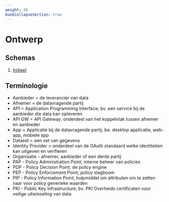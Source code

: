 ```yaml
---
weight: 40
bookCollapseSection: true
---
```


# Ontwerp

## Schemas
1. [Initieel](initial)

## Terminologie
- Aanbieder = de leverancier van data
- Afnemer = de datavragende partij
- API = Application Programming Interface; bv. een service bij de aanbieder die data kan opleveren
- API GW = API Gateway; onderdeel van het koppelvlak tussen afnemer en aanbieder 
- App = Applicatie bij de datavragende partij; be. desktop applicatie, web-app, mobiele app
- Dataset = een set van gegevens
- Identity Provider = onderdeel van de OAuth standaard welke identiteiten kan uitgeven en verifieren
- Organisatie - afnemer, aanbieder of een derde partij  
- PAP - Policy Administration Point; interne beheer van policies
- PDP - Policy Decision Point; de policy engine
- PEP - Policy Enforcement Point; policy slagboom
- PIP - Policy Information Point; hulpmiddel om attributen om te zetten naar voor policy generieke waarden
- PKI - Public Key Infrastructure; bv. PKI Overheids certificaten voor veilige uitwisseling van data
